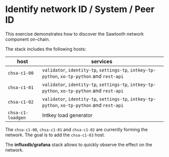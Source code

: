 # Identify network ID / System / Peer ID

This exercise demonstrates how to discover the Sawtooth network component on-chain.

The stack includes the following hosts:

host | services
---- | --------
`chsa-c1-00` | `validator`, `identity-tp`, `settings-tp`, `intkey-tp-python`, `xo-tp-python` and `rest-api`
`chsa-c1-01` | `validator`, `identity-tp`, `settings-tp`, `intkey-tp-python`, `xo-tp-python` and `rest-api`
`chsa-c1-02` | `validator`, `identity-tp`, `settings-tp`, `intkey-tp-python`, `xo-tp-python` and `rest-api`
`chsa-c1-loadgen` | Intkey load generator

The `chsa-c1-00`, `chsa-c1-01` and `chsa-c1-02` are currently forming the network. The goal is to add the `chsa-c1-03` host.

The **influxdb/grafana** stack allows to quickly observe the effect on the network.
